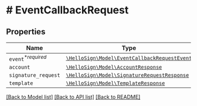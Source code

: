 # # EventCallbackRequest



## Properties

Name | Type | Description | Notes
------------ | ------------- | ------------- | -------------
| `event`<sup>*_required_</sup> | [```\HelloSign\Model\EventCallbackRequestEvent```](EventCallbackRequestEvent.md) |    |  |
| `account` | [```\HelloSign\Model\AccountResponse```](AccountResponse.md) |    |  |
| `signature_request` | [```\HelloSign\Model\SignatureRequestResponse```](SignatureRequestResponse.md) |    |  |
| `template` | [```\HelloSign\Model\TemplateResponse```](TemplateResponse.md) |    |  |

[[Back to Model list]](../../README.md#models) [[Back to API list]](../../README.md#endpoints) [[Back to README]](../../README.md)

